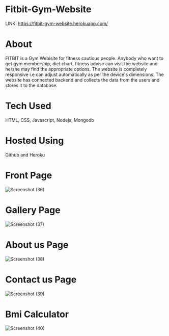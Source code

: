 # Fitbit-Gym-Website 
LINK: https://fitbit-gym-website.herokuapp.com/
<h1>About</h1>

FITBIT is a Gym Webisite for fitness cautious people. Anybody who want to get gym membership, diet chart, fitness advise can visit the website and he/she may find the
appropriate options. The website is completely responsive i.e can adjust automatically as per the device's dimensions. The website has connected backend and collects the 
data from the users and stores it to the database.


<h1>Tech Used</h1>
HTML, CSS, Javascript, Nodejs, Mongodb


<h1>Hosted Using</h1>
Github and Heroku


<h1>Front Page</h1>

![Screenshot (36)](https://user-images.githubusercontent.com/91769500/179350823-009a970c-4e1a-43f2-81b2-23e0e169b9e6.png)

<h1>Gallery Page</h1>

![Screenshot (37)](https://user-images.githubusercontent.com/91769500/179350922-6c637858-a93f-4aa5-ad2b-5cb08c013964.png)

<h1>About us Page</h1>

![Screenshot (38)](https://user-images.githubusercontent.com/91769500/179350959-214b416d-c52c-470c-b88c-00be0099a6b3.png)

<h1>Contact us Page</h1>

![Screenshot (39)](https://user-images.githubusercontent.com/91769500/179350970-2f5139c1-e794-4912-b14b-e2b43d807e5b.png)

<h1>Bmi Calculator</h1>

![Screenshot (40)](https://user-images.githubusercontent.com/91769500/179350983-1bd8be16-1cdf-41d3-85a1-768f7683c870.png)
